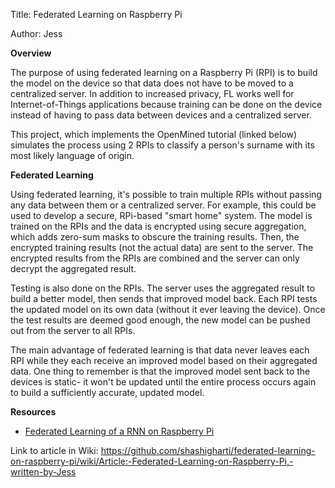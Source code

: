 Title: Federated Learning on Raspberry Pi

Author: Jess

**Overview**

The purpose of using federated learning on a Raspberry Pi (RPI) is to build the model on the device so that data does not have to be moved to a centralized server.  In addition to increased privacy, FL works well for Internet-of-Things applications because training can be done on the device instead of having to pass data between devices and a centralized server.  

This project, which implements the OpenMined tutorial (linked below) simulates the process using 2 RPIs to classify a person's surname with its most likely language of origin.

**Federated Learning**

Using federated learning, it's possible to train multiple RPIs without passing any data between them or a centralized server.  For example, this could be used to develop a secure, RPi-based "smart home" system.  The model is trained on the RPIs and the data is encrypted using secure aggregation, which adds zero-sum masks to obscure the training results.  Then, the encrypted training results (not the actual data) are sent to the server.  The encrypted results from the RPIs are combined and the server can only decrypt the aggregated result.  

Testing is also done on the RPIs.  The server uses the aggregated result to build a better model, then sends that improved model back.  Each RPI tests the updated model on its own data (without it ever leaving the device).  Once the test results are deemed good enough, the new model can be pushed out from the server to all RPIs.  

The main advantage of federated learning is that data never leaves each RPI while they each receive an improved model based on their aggregated data.  One thing to remember is that the improved model sent back to the devices is static- it won't be updated until the entire process occurs again to build a sufficiently accurate, updated model. 

**Resources**

* [Federated Learning of a RNN on Raspberry Pi](https://blog.openmined.org/federated-learning-of-a-rnn-on-raspberry-pis/)


Link to article in Wiki: https://github.com/shashigharti/federated-learning-on-raspberry-pi/wiki/Article:-Federated-Learning-on-Raspberry-Pi,-written-by-Jess
